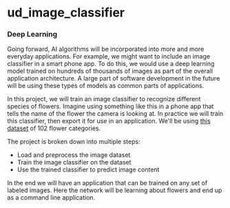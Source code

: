 # ud_image_classifier
### Deep Learning

Going forward, AI algorithms will be incorporated into more and more everyday applications. For example, we might want to include an image classifier in a smart phone app. To do this, we would use a deep learning model trained on hundreds of thousands of images as part of the overall application architecture. A large part of software development in the future will be using these types of models as common parts of applications. 

In this project, we will train an image classifier to recognize different species of flowers. Imagine using something like this in a phone app that tells the name of the flower the camera is looking at. In practice we will train this classifier, then export it for use in an application. We'll be using [this dataset](http://www.robots.ox.ac.uk/~vgg/data/flowers/102/index.html) of 102 flower categories.

The project is broken down into multiple steps:

* Load and preprocess the image dataset
* Train the image classifier on the dataset
* Use the trained classifier to predict image content


In the end we will have an application that can be trained on any set of labeled images. Here the network will be learning about flowers and end up as a command line application.
